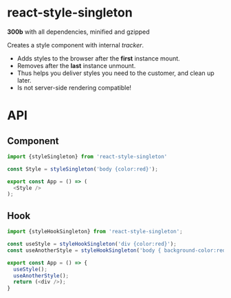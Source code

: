 react-style-singleton
====

__300b__ with all dependencies, minified and gzipped


Creates a style component with internal _tracker_.
- Adds styles to the browser after the __first__ instance mount.
- Removes after the __last__ instance unmount.
- Thus helps you deliver styles you need to the customer, and clean up later.
- Is not server-side rendering compatible!


# API

## Component

```js
import {styleSingleton} from 'react-style-singleton'

const Style = styleSingleton('body {color:red}');

export const App = () => (
  <Style />
);
```

## Hook

```js
import {styleHookSingleton} from 'react-style-singleton';

const useStyle = styleHookSingleton('div {color:red}');
const useAnotherStyle = styleHookSingleton('body { background-color:red }');

export const App = () => {
  useStyle();
  useAnotherStyle();
  return (<div />);
}
```

